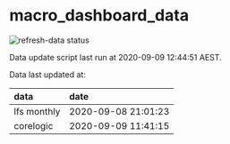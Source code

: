 
<!-- README.md is generated from README.Rmd. Please edit that file -->

# macro\_dashboard\_data

<!-- badges: start -->

![refresh-data
status](https://github.com/MattCowgill/macro_dashboard_data/workflows/refresh-data/badge.svg)

<!-- badges: end -->

Data update script last run at 2020-09-09 12:44:51 AEST.

Data last updated at:

| data        | date                |
| :---------- | :------------------ |
| lfs monthly | 2020-09-08 21:01:23 |
| corelogic   | 2020-09-09 11:41:15 |
